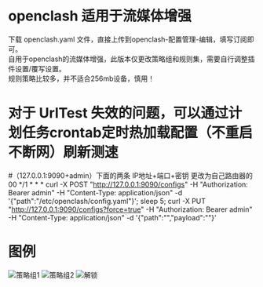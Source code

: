 # openclash 适用于流媒体增强

下载 openclash.yaml 文件，直接上传到openclash-配置管理-编辑，填写订阅即可。  
自用于openclash的流媒体增强，此版本仅更改策略组和规则集，需要自行调整插件设置/覆写设置。  
规则策略比较多，并不适合256mb设备，慎用！  

# 对于 UrlTest 失效的问题，可以通过计划任务crontab定时热加载配置（不重启不断网）刷新测速
#（127.0.0.1:9090+admin）下面的两条 IP地址+端口+密钥 更改为自己路由器的  
00 */1 * * * curl -X POST "http://127.0.0.1:9090/configs" -H "Authorization: Bearer admin" -H "Content-Type: application/json" -d '{"path":"/etc/openclash/config.yaml"}'; sleep 5; curl -X PUT "http://127.0.0.1:9090/configs?force=true" -H "Authorization: Bearer admin" -H "Content-Type: application/json" -d '{"path":"","payload":""}'
  
# 图例
![策略组1](https://github.com/user-attachments/assets/27702213-5515-4d67-9ef1-cee3af70880a)
![策略组2](https://github.com/user-attachments/assets/62c92c61-e429-48ce-88e1-6cdd54268312)
![解锁](https://github.com/user-attachments/assets/beff0927-54be-487a-aaa8-d8f50ee99fe3)
